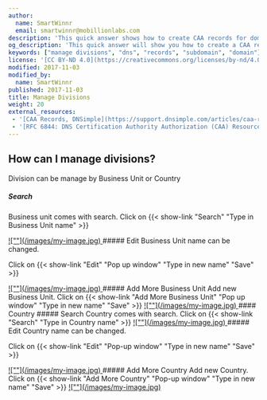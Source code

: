 ```yaml
---
author:
  name: SmartWinnr
  email: smartwinnr@mobillionlabs.com
description: 'This quick answer shows how to create CAA records for domains and subdomains.'
og_description: 'This quick answer will show you how to create a CAA record for domains and subdomains'
keywords: ["manage divisions", "dns", "records", "subdomain", "domain"]
license: '[CC BY-ND 4.0](https://creativecommons.org/licenses/by-nd/4.0)'
modified: 2017-11-03
modified_by:
  name: SmartWinnr
published: 2017-11-03
title: Manage Divisions
weight: 20
external_resources:
 - '[CAA Records, DNSimple](https://support.dnsimple.com/articles/caa-record/)'
 - '[RFC 6844: DNS Certification Authority Authorization (CAA) Resource Record](https://tools.ietf.org/html/rfc6844)'
---
```


## How can I manage divisions?
Division can be manage by Business Unit or Country

##### Search
Business unit comes with search. Click on {{< show-link "Search" "Type in Business Unit name" >}}

<span class="my-gallery">
<a href="https://s3-eu-west-1.amazonaws.com/smartwinnr.app.resource/57d512c664fcef1d30065b0a/question_image57d512c664fcef1d30065b0a_1512723588865.png">![""](/images/my-image.jpg)
</a>
</span>
##### Edit
Business Unit name can be changed.

Click on {{< show-link "Edit" "Pop up window" "Type in new name" "Save" >}}

<span class="my-gallery">
<a href="https://s3-eu-west-1.amazonaws.com/smartwinnr.app.resource/57d512c664fcef1d30065b0a/question_image57d512c664fcef1d30065b0a_1512723829593.png">![""](/images/my-image.jpg)
</a>
</span>
##### Add More Business Unit
Add new Business Unit. Click on {{< show-link "Add More Business Unit" "Pop up window" "Type in new name" "Save" >}}

<span class="my-gallery">
<a href="https://s3-eu-west-1.amazonaws.com/smartwinnr.app.resource/57d512c664fcef1d30065b0a/question_image57d512c664fcef1d30065b0a_1512723865584.png">
![""](/images/my-image.jpg)
</a>
</span>
#### Country
##### Search
Country  comes with search. Click on {{< show-link "Search" "Type in Country name" >}}

<span class="my-gallery">
<a href="https://s3-eu-west-1.amazonaws.com/smartwinnr.app.resource/57d512c664fcef1d30065b0a/question_image57d512c664fcef1d30065b0a_1512723963987.png">
![""](/images/my-image.jpg)
</a>
</span>
##### Edit
Country name can be changed.

Click on {{< show-link "Edit" "Pop-up window" "Type in new name" "Save" >}}

<span class="my-gallery">
<a href="https://s3-eu-west-1.amazonaws.com/smartwinnr.app.resource/57d512c664fcef1d30065b0a/question_image57d512c664fcef1d30065b0a_1512724023161.png">
![""](/images/my-image.jpg)
</a>
</span>
##### Add More Country
Add new Country. Click on {{< show-link "Add More Country" "Pop-up window" "Type in new name" "Save" >}}

<span class="my-gallery">
<a href="https://s3-eu-west-1.amazonaws.com/smartwinnr.app.resource/57d512c664fcef1d30065b0a/question_image57d512c664fcef1d30065b0a_1512724067895.png">
![""](/images/my-image.jpg)
</a>
</span>
